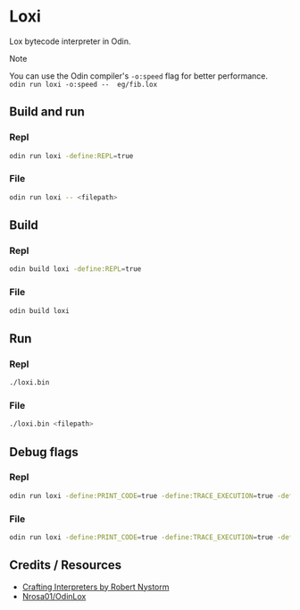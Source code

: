 # Loxi

Lox bytecode interpreter in Odin.

> [!NOTE]
> You can use the Odin compiler's `-o:speed` flag for better performance. \
> `odin run loxi -o:speed --  eg/fib.lox`

## Build and run

### Repl
```sh
odin run loxi -define:REPL=true 
```

### File
```sh
odin run loxi -- <filepath>
```

## Build

### Repl
```sh
odin build loxi -define:REPL=true 
```

### File
```sh
odin build loxi 
```

## Run

### Repl
```sh
./loxi.bin
```

### File
```sh
./loxi.bin <filepath>
```

## Debug flags

### Repl
```sh
odin run loxi -define:PRINT_CODE=true -define:TRACE_EXECUTION=true -define:LOG_GC=true -define:REPL=true
```

### File
```sh
odin run loxi -define:PRINT_CODE=true -define:TRACE_EXECUTION=true -define:LOG_GC=true -- <filepath>
```

## Credits / Resources

- [Crafting Interpreters by Robert Nystorm](https://craftinginterpreters.com/) 
- [Nrosa01/OdinLox](https://github.com/Nrosa01/OdinLox)
